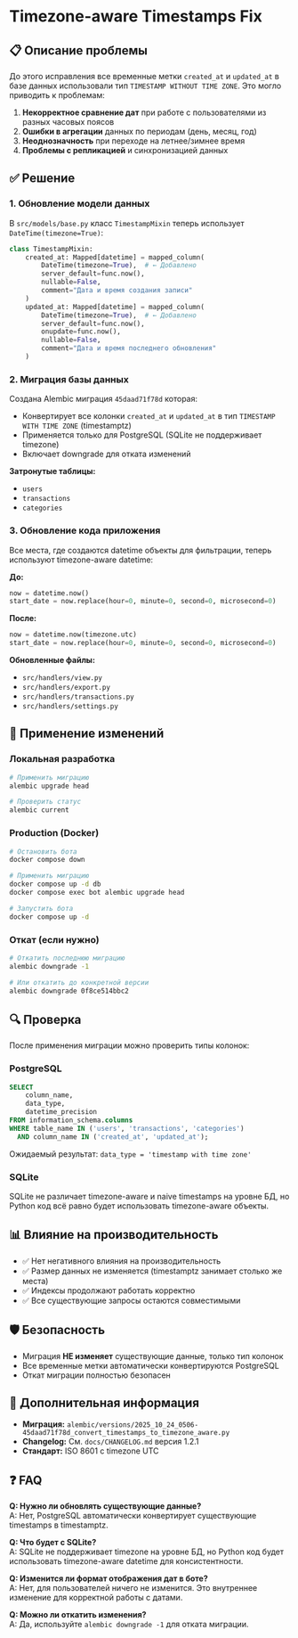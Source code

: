 # Timezone-aware Timestamps Fix

## 📋 Описание проблемы

До этого исправления все временные метки `created_at` и `updated_at` в базе данных использовали тип `TIMESTAMP WITHOUT TIME ZONE`. Это могло приводить к проблемам:

1. **Некорректное сравнение дат** при работе с пользователями из разных часовых поясов
2. **Ошибки в агрегации** данных по периодам (день, месяц, год)
3. **Неоднозначность** при переходе на летнее/зимнее время
4. **Проблемы с репликацией** и синхронизацией данных

## ✅ Решение

### 1. Обновление модели данных

В `src/models/base.py` класс `TimestampMixin` теперь использует `DateTime(timezone=True)`:

```python
class TimestampMixin:
    created_at: Mapped[datetime] = mapped_column(
        DateTime(timezone=True),  # ← Добавлено
        server_default=func.now(),
        nullable=False,
        comment="Дата и время создания записи"
    )
    updated_at: Mapped[datetime] = mapped_column(
        DateTime(timezone=True),  # ← Добавлено
        server_default=func.now(),
        onupdate=func.now(),
        nullable=False,
        comment="Дата и время последнего обновления"
    )
```

### 2. Миграция базы данных

Создана Alembic миграция `45daad71f78d` которая:

- Конвертирует все колонки `created_at` и `updated_at` в тип `TIMESTAMP WITH TIME ZONE` (timestamptz)
- Применяется только для PostgreSQL (SQLite не поддерживает timezone)
- Включает downgrade для отката изменений

**Затронутые таблицы:**
- `users`
- `transactions`
- `categories`

### 3. Обновление кода приложения

Все места, где создаются datetime объекты для фильтрации, теперь используют timezone-aware datetime:

**До:**
```python
now = datetime.now()
start_date = now.replace(hour=0, minute=0, second=0, microsecond=0)
```

**После:**
```python
now = datetime.now(timezone.utc)
start_date = now.replace(hour=0, minute=0, second=0, microsecond=0)
```

**Обновленные файлы:**
- `src/handlers/view.py`
- `src/handlers/export.py`
- `src/handlers/transactions.py`
- `src/handlers/settings.py`

## 🚀 Применение изменений

### Локальная разработка

```bash
# Применить миграцию
alembic upgrade head

# Проверить статус
alembic current
```

### Production (Docker)

```bash
# Остановить бота
docker compose down

# Применить миграцию
docker compose up -d db
docker compose exec bot alembic upgrade head

# Запустить бота
docker compose up -d
```

### Откат (если нужно)

```bash
# Откатить последнюю миграцию
alembic downgrade -1

# Или откатить до конкретной версии
alembic downgrade 0f8ce514bbc2
```

## 🔍 Проверка

После применения миграции можно проверить типы колонок:

### PostgreSQL

```sql
SELECT 
    column_name, 
    data_type, 
    datetime_precision 
FROM information_schema.columns 
WHERE table_name IN ('users', 'transactions', 'categories')
  AND column_name IN ('created_at', 'updated_at');
```

Ожидаемый результат: `data_type = 'timestamp with time zone'`

### SQLite

SQLite не различает timezone-aware и naive timestamps на уровне БД, но Python код всё равно будет использовать timezone-aware объекты.

## 📊 Влияние на производительность

- ✅ Нет негативного влияния на производительность
- ✅ Размер данных не изменяется (timestamptz занимает столько же места)
- ✅ Индексы продолжают работать корректно
- ✅ Все существующие запросы остаются совместимыми

## 🛡️ Безопасность

- Миграция **НЕ изменяет** существующие данные, только тип колонок
- Все временные метки автоматически конвертируются PostgreSQL
- Откат миграции полностью безопасен

## 📝 Дополнительная информация

- **Миграция:** `alembic/versions/2025_10_24_0506-45daad71f78d_convert_timestamps_to_timezone_aware.py`
- **Changelog:** См. `docs/CHANGELOG.md` версия 1.2.1
- **Стандарт:** ISO 8601 с timezone UTC

## ❓ FAQ

**Q: Нужно ли обновлять существующие данные?**  
A: Нет, PostgreSQL автоматически конвертирует существующие timestamps в timestamptz.

**Q: Что будет с SQLite?**  
A: SQLite не поддерживает timezone на уровне БД, но Python код будет использовать timezone-aware datetime для консистентности.

**Q: Изменится ли формат отображения дат в боте?**  
A: Нет, для пользователей ничего не изменится. Это внутреннее изменение для корректной работы с датами.

**Q: Можно ли откатить изменения?**  
A: Да, используйте `alembic downgrade -1` для отката миграции.

